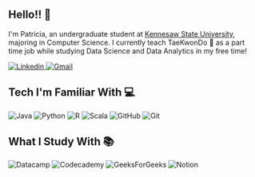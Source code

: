 ## Hello!! 👋
I'm Patricia, an undergraduate student at [Kennesaw State University](https://www.kennesaw.edu/), majoring in Computer Science. I currently teach TaeKwonDo 🥋 as a part time job while studying Data Science and Data Analytics in my free time!

[![Linkedin](https://img.shields.io/badge/linkedin-%230077B5.svg?style=for-the-badge&logo=linkedin&logoColor=white)
](https://www.linkedin.com/in/patricia-solano-reimao/)
[![Gmail](https://img.shields.io/badge/Gmail-D14836?style=for-the-badge&logo=gmail&logoColor=white)](mailto:pjsolano2002@gmail.com)

## Tech I'm Familiar With 💻
![Java](https://img.shields.io/badge/java-%23ED8B00.svg?style=for-the-badge&logo=java&logoColor=white)
![Python](https://img.shields.io/badge/python-3670A0?style=for-the-badge&logo=python&logoColor=ffdd54)
![R](https://img.shields.io/badge/r-%23276DC3.svg?style=for-the-badge&logo=r&logoColor=white)
![Scala](https://img.shields.io/badge/scala-%23DC322F.svg?style=for-the-badge&logo=scala&logoColor=white)
![GitHub](https://img.shields.io/badge/github-%23121011.svg?style=for-the-badge&logo=github&logoColor=white)
![Git](https://img.shields.io/badge/git-%23F05033.svg?style=for-the-badge&logo=git&logoColor=white)

## What I Study With 📚
![Datacamp](https://img.shields.io/badge/Datacamp-05192D?style=for-the-badge&logo=datacamp&logoColor=03E860)
![Codecademy](https://img.shields.io/badge/Codecademy-FFF0E5?style=for-the-badge&logo=codecademy&logoColor=1F243A)
![GeeksForGeeks](https://img.shields.io/badge/GeeksforGeeks-gray?style=for-the-badge&logo=geeksforgeeks&logoColor=35914c)
![Notion](https://img.shields.io/badge/Notion-%23000000.svg?style=for-the-badge&logo=notion&logoColor=white)
